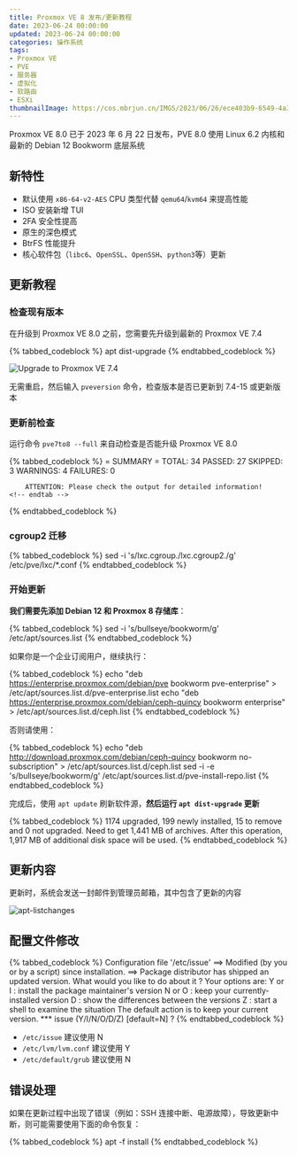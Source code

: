 ```yaml
---
title: Proxmox VE 8 发布/更新教程
date: 2023-06-24 00:00:00
updated: 2023-06-24 00:00:00
categories: 操作系统
tags:
- Proxmox VE
- PVE
- 服务器
- 虚拟化
- 软路由
- ESXi
thumbnailImage: https://cos.mbrjun.cn/IMGS/2023/06/26/ece403b9-6549-4a37-b1ba-c1754edb72dd.webp
---
```

Proxmox VE 8.0 已于 2023 年 6 月 22 日发布，PVE 8.0 使用 Linux 6.2 内核和最新的 Debian 12 Bookworm 底层系统
<!-- more -->

## 新特性
- 默认使用 ``x86-64-v2-AES`` CPU 类型代替 ``qemu64``/``kvm64`` 来提高性能  
- ISO 安装新增 TUI
- 2FA 安全性提高
- 原生的深色模式
- BtrFS 性能提升
- 核心软件包（``libc6``、``OpenSSL``、``OpenSSH``、``python3``等）更新  

## 更新教程

### 检查现有版本
在升级到 Proxmox VE 8.0 之前，您需要先升级到最新的 Proxmox VE 7.4  

{% tabbed_codeblock %}
    <!-- tab sh -->
        apt dist-upgrade
    <!-- endtab -->
{% endtabbed_codeblock %}

![Upgrade to Proxmox VE 7.4](https://cos.mbrjun.cn/IMGS/2023/06/17/35267825-2bd1-4c47-ba1a-f0da940bd969.webp)

无需重启，然后输入 ``pveversion`` 命令，检查版本是否已更新到 7.4-15 或更新版本  

### 更新前检查
运行命令 ``pve7to8 --full`` 来自动检查是否能升级 Proxmox VE 8.0  

{% tabbed_codeblock %}
    <!-- tab txt -->
        = SUMMARY =
        TOTAL:    34
        PASSED:   27
        SKIPPED:  3
        WARNINGS: 4
        FAILURES: 0

        ATTENTION: Please check the output for detailed information!
    <!-- endtab -->
{% endtabbed_codeblock %}

### cgroup2 迁移
{% tabbed_codeblock %}
    <!-- tab sh -->
        sed -i 's/lxc.cgroup./lxc.cgroup2./g' /etc/pve/lxc/*.conf
    <!-- endtab -->
{% endtabbed_codeblock %}

### 开始更新

**我们需要先添加 Debian 12 和 Proxmox 8 存储库**：  

{% tabbed_codeblock %}
    <!-- tab sh -->
        sed -i 's/bullseye/bookworm/g' /etc/apt/sources.list
    <!-- endtab -->
{% endtabbed_codeblock %}

如果你是一个企业订阅用户，继续执行：

{% tabbed_codeblock %}
    <!-- tab sh -->
        echo "deb https://enterprise.proxmox.com/debian/pve bookworm pve-enterprise" > /etc/apt/sources.list.d/pve-enterprise.list
        echo "deb https://enterprise.proxmox.com/debian/ceph-quincy bookworm enterprise" > /etc/apt/sources.list.d/ceph.list
    <!-- endtab -->
{% endtabbed_codeblock %}

否则请使用：

{% tabbed_codeblock %}
    <!-- tab sh -->
        echo "deb http://download.proxmox.com/debian/ceph-quincy bookworm no-subscription" > /etc/apt/sources.list.d/ceph.list
        sed -i -e 's/bullseye/bookworm/g' /etc/apt/sources.list.d/pve-install-repo.list 
    <!-- endtab -->
{% endtabbed_codeblock %}

完成后，使用 ``apt update`` 刷新软件源，**然后运行 ``apt dist-upgrade`` 更新**  

{% tabbed_codeblock %}
    <!-- tab txt -->
        1174 upgraded, 199 newly installed, 15 to remove and 0 not upgraded.
        Need to get 1,441 MB of archives.
        After this operation, 1,917 MB of additional disk space will be used.
    <!-- endtab -->
{% endtabbed_codeblock %}

## 更新内容
更新时，系统会发送一封邮件到管理员邮箱，其中包含了更新的内容  

![apt-listchanges](https://cos.mbrjun.cn/IMGS/2023/06/24/c59cc0b2-a320-4a07-80be-4fba93b73413.webp)

## 配置文件修改

{% tabbed_codeblock %}
    <!-- tab txt -->
        Configuration file '/etc/issue'
        ==> Modified (by you or by a script) since installation.
        ==> Package distributor has shipped an updated version.
        What would you like to do about it ?  Your options are:
            Y or I  : install the package maintainer's version
            N or O  : keep your currently-installed version
            D     : show the differences between the versions
            Z     : start a shell to examine the situation
        The default action is to keep your current version.
        *** issue (Y/I/N/O/D/Z) [default=N] ?
    <!-- endtab -->
{% endtabbed_codeblock %}

- ``/etc/issue`` 建议使用 N
- ``/etc/lvm/lvm.conf`` 建议使用 Y
- ``/etc/default/grub`` 建议使用 N

## 错误处理
如果在更新过程中出现了错误（例如：SSH 连接中断、电源故障），导致更新中断，则可能需要使用下面的命令恢复：  

{% tabbed_codeblock %}
    <!-- tab sh -->
        apt -f install
    <!-- endtab -->
{% endtabbed_codeblock %}
